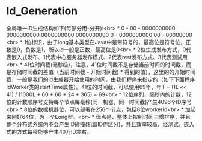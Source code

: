 # Id_Generation
全局唯一ID生成结构如下(每部分用-分开):&lt;br>  * 0 - 00 - 0000000000 0000000000 0000000000 0000000000 0 - 0000000000 00 - 00000000 &lt;br>  * 1位标识，由于long基本类型在Java中是带符号的，最高位是符号位，正数是0，负数是1，所以id一般是正数，最高位是0&lt;br>  * 2位生成发布方式，0代表嵌入式发布、1代表中心服务器发布模式、2代表rest发布方式、3代表测试用&lt;br>  * 41位时间截(毫秒级)，注意，41位时间截不是存储当前时间的时间截，而是存储时间截的差值（当前时间截 - 开始时间截)  * 得到的值），这里的的开始时间截，一般是我们的id生成器开始使用的时间，由我们程序来指定的（如下下面程序IdWorker类的startTime属性）。41位的时间截，可以使用69年，年T = (1L &lt;&lt; 41) / (1000L * 60 * 60 * 24 * 365) = 69&lt;br>  * 12位序列，毫秒内的计数，12位的计数顺序号支持每个节点每毫秒(同一机器，同一时间截)产生4096个ID序号&lt;br>  * 8位的数据机器位，可以部署在256个节点，包括8位workerId&lt;br>  * 加起来刚好64位，为一个Long型。&lt;br>  * 优点是，整体上按照时间自增排序，并且整个分布式系统内不会产生ID碰撞(机器ID作区分)，并且效率较高，经测试，嵌入式的方式每秒能够产生40万ID左右。 
